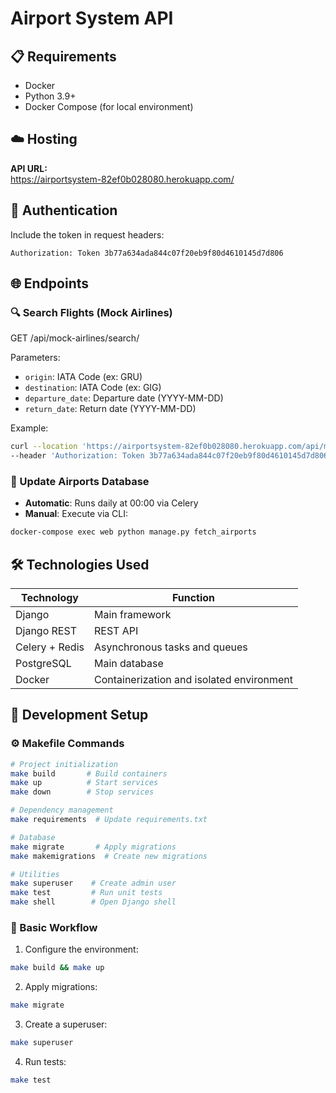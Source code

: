 # Airport System API

## 📋 Requirements
- Docker
- Python 3.9+
- Docker Compose (for local environment)

## ☁️ Hosting
**API URL:**  
https://airportsystem-82ef0b028080.herokuapp.com/

## 🔐 Authentication

Include the token in request headers:

```http
Authorization: Token 3b77a634ada844c07f20eb9f80d4610145d7d806
```

## 🌐 Endpoints

### 🔍 Search Flights (Mock Airlines)
GET /api/mock-airlines/search/

Parameters:
- `origin`: IATA Code (ex: GRU)
- `destination`: IATA Code (ex: GIG)
- `departure_date`: Departure date (YYYY-MM-DD)
- `return_date`: Return date (YYYY-MM-DD)

Example:

```bash
curl --location 'https://airportsystem-82ef0b028080.herokuapp.com/api/mock-airlines/search/?origin=GRU&destination=GIG&departure_date=2026-05-20&return_date=2026-05-25' \
--header 'Authorization: Token 3b77a634ada844c07f20eb9f80d4610145d7d806'
```

### 🛫 Update Airports Database
- **Automatic**: Runs daily at 00:00 via Celery
- **Manual**: Execute via CLI:

```bash
docker-compose exec web python manage.py fetch_airports
```

## 🛠️ Technologies Used
| Technology | Function |
|------------|----------|
| Django | Main framework |
| Django REST | REST API |
| Celery + Redis | Asynchronous tasks and queues |
| PostgreSQL | Main database |
| Docker | Containerization and isolated environment |

## 🚀 Development Setup

### ⚙️ Makefile Commands
```bash
# Project initialization
make build       # Build containers
make up          # Start services
make down        # Stop services

# Dependency management
make requirements  # Update requirements.txt

# Database
make migrate       # Apply migrations
make makemigrations  # Create new migrations

# Utilities
make superuser    # Create admin user
make test         # Run unit tests
make shell        # Open Django shell
```

### 🔄 Basic Workflow
1. Configure the environment:
```bash
make build && make up
```

2. Apply migrations:
```bash
make migrate
```

3. Create a superuser:
```bash
make superuser
```

4. Run tests:
```bash
make test
```

